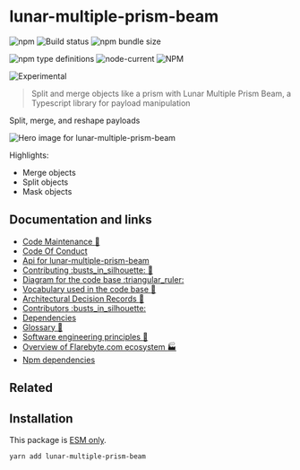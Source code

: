 # lunar-multiple-prism-beam

![npm](https://img.shields.io/npm/v/lunar-multiple-prism-beam) ![Build
status](https://github.com/flarebyte/lunar-multiple-prism-beam/actions/workflows/main.yml/badge.svg)
![npm bundle
size](https://img.shields.io/bundlephobia/min/lunar-multiple-prism-beam)

![npm type
definitions](https://img.shields.io/npm/types/lunar-multiple-prism-beam)
![node-current](https://img.shields.io/node/v/lunar-multiple-prism-beam)
![NPM](https://img.shields.io/npm/l/lunar-multiple-prism-beam)

![Experimental](https://img.shields.io/badge/status-experimental-blue)

> Split and merge objects like a prism with Lunar Multiple Prism Beam, a
> Typescript library for payload manipulation

Split, merge, and reshape payloads

![Hero image for
lunar-multiple-prism-beam](lunar-multiple-prism-beam-hero-512.jpeg)

Highlights:

-   Merge objects
-   Split objects
-   Mask objects

## Documentation and links

-   [Code Maintenance :wrench:](MAINTENANCE.md)
-   [Code Of Conduct](CODE_OF_CONDUCT.md)
-   [Api for lunar-multiple-prism-beam](API.md)
-   [Contributing :busts\_in\_silhouette: :construction:](CONTRIBUTING.md)
-   [Diagram for the code base :triangular\_ruler:](INTERNAL.md)
-   [Vocabulary used in the code base :book:](CODE_VOCABULARY.md)
-   [Architectural Decision Records :memo:](DECISIONS.md)
-   [Contributors
    :busts\_in\_silhouette:](https://github.com/flarebyte/lunar-multiple-prism-beam/graphs/contributors)
-   [Dependencies](https://github.com/flarebyte/lunar-multiple-prism-beam/network/dependencies)
-   [Glossary
    :book:](https://github.com/flarebyte/overview/blob/main/GLOSSARY.md)
-   [Software engineering principles
    :gem:](https://github.com/flarebyte/overview/blob/main/PRINCIPLES.md)
-   [Overview of Flarebyte.com ecosystem
    :factory:](https://github.com/flarebyte/overview)
-   [Npm dependencies](DEPENDENCIES.md)

## Related

## Installation

This package is [ESM
only](https://blog.sindresorhus.com/get-ready-for-esm-aa53530b3f77).

```bash
yarn add lunar-multiple-prism-beam
```
